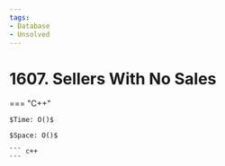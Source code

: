 ```yaml
---
tags:
- Database
- Unsolved
---
```



# 1607. Sellers With No Sales

=== "C++"

    $Time: O()$

    $Space: O()$

    ``` c++
    ```